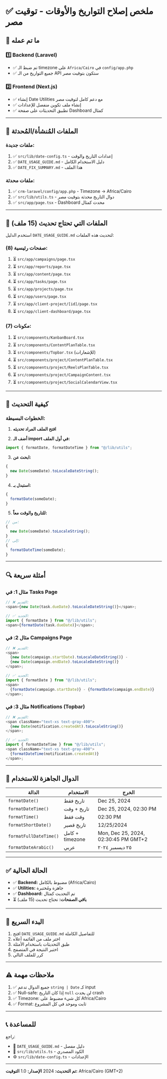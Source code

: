# ✅ ملخص إصلاح التواريخ والأوقات - توقيت مصر

## 🎯 ما تم عمله

### 1️⃣ **Backend (Laravel)**

- ✅ تم ضبط الـ timezone على `Africa/Cairo` في `config/app.php`
- ✅ جميع التواريخ من الـ API ستكون بتوقيت مصر

### 2️⃣ **Frontend (Next.js)**

- ✅ إنشاء Date Utilities مع دعم كامل لتوقيت مصر
- ✅ إنشاء ملف تكوين منفصل للإعدادات
- ✅ تطبيق التحديثات على صفحة Dashboard كمثال

---

## 📁 الملفات المُنشأة/المُحدثة

### ملفات جديدة:

1. ✅ `src/lib/date-config.ts` - إعدادات التاريخ والوقت
2. ✅ `DATE_USAGE_GUIDE.md` - دليل الاستخدام الكامل
3. ✅ `DATE_FIX_SUMMARY.md` - هذا الملف

### ملفات محدثة:

1. ✅ `crm-laravel/config/app.php` - Timezone → Africa/Cairo
2. ✅ `src/lib/utils.ts` - دوال التاريخ محدثة بتوقيت مصر
3. ✅ `src/app/page.tsx` - Dashboard محدث كمثال

---

## 📝 الملفات التي تحتاج تحديث (15 ملف)

استخدم الدليل `DATE_USAGE_GUIDE.md` لتحديث هذه الملفات:

### صفحات رئيسية (8):

1. ⏳ `src/app/campaigns/page.tsx`
2. ⏳ `src/app/reports/page.tsx`
3. ⏳ `src/app/content/page.tsx`
4. ⏳ `src/app/tasks/page.tsx`
5. ⏳ `src/app/projects/page.tsx`
6. ⏳ `src/app/users/page.tsx`
7. ⏳ `src/app/client-project/[id]/page.tsx`
8. ⏳ `src/app/client-dashboard/page.tsx`

### مكونات (7):

1. ⏳ `src/components/KanbanBoard.tsx`
2. ⏳ `src/components/ContentPlanTable.tsx`
3. ⏳ `src/components/Topbar.tsx` (للإشعارات)
4. ⏳ `src/components/project/ContentPlanTable.tsx`
5. ⏳ `src/components/project/ReelsPlanTable.tsx`
6. ⏳ `src/components/project/CampaignContent.tsx`
7. ⏳ `src/components/project/SocialCalendarView.tsx`

---

## 🔧 كيفية التحديث

### الخطوات البسيطة:

1. **افتح الملف المراد تحديثه**

2. **أضف الـ import في أول الملف:**

```typescript
import { formatDate, formatDateTime } from "@/lib/utils";
```

3. **ابحث عن:**

```typescript
{
  new Date(someDate).toLocaleDateString();
}
```

4. **استبدل بـ:**

```typescript
{
  formatDate(someDate);
}
```

5. **للتاريخ والوقت معاً:**

```typescript
// من:
{
  new Date(someDate).toLocaleString();
}
// إلى:
{
  formatDateTime(someDate);
}
```

---

## 🔍 أمثلة سريعة

### مثال 1: في Tasks Page

```typescript
// ❌ القديم:
<span>{new Date(task.dueDate).toLocaleDateString()}</span>;

// ✅ الجديد:
import { formatDate } from "@/lib/utils";
<span>{formatDate(task.dueDate)}</span>;
```

### مثال 2: في Campaigns Page

```typescript
// ❌ القديم:
<span>
  {new Date(campaign.startDate).toLocaleDateString()} -
  {new Date(campaign.endDate).toLocaleDateString()}
</span>;

// ✅ الجديد:
import { formatDate } from "@/lib/utils";
<span>
  {formatDate(campaign.startDate)} - {formatDate(campaign.endDate)}
</span>;
```

### مثال 3: في Notifications (Topbar)

```typescript
// ❌ القديم:
<span className="text-xs text-gray-400">
  {new Date(notification.createdAt).toLocaleString()}
</span>;

// ✅ الجديد:
import { formatDateTime } from "@/lib/utils";
<span className="text-xs text-gray-400">
  {formatDateTime(notification.createdAt)}
</span>;
```

---

## 🎯 الدوال الجاهزة للاستخدام

| الدالة                 | الاستخدام       | الخرج                                |
| ---------------------- | --------------- | ------------------------------------ |
| `formatDate()`         | تاريخ فقط       | Dec 25, 2024                         |
| `formatDateTime()`     | تاريخ + وقت     | Dec 25, 2024, 02:30 PM               |
| `formatTime()`         | وقت فقط         | 02:30 PM                             |
| `formatShortDate()`    | تاريخ قصير      | 12/25/2024                           |
| `formatFullDateTime()` | كامل + timezone | Mon, Dec 25, 2024, 02:30:45 PM GMT+2 |
| `formatDateArabic()`   | عربي            | ٢٥ ديسمبر ٢٠٢٤                       |

---

## ✅ الحالة الحالية

- ✅ **Backend:** مضبوط بالكامل (Africa/Cairo)
- ✅ **Utilities:** جاهزة ومُختبرة
- ✅ **Dashboard:** تم التحديث كمثال
- ⏳ **باقي الصفحات:** تحتاج تحديث (15 ملف)

---

## 🚀 البدء السريع

1. افتح `DATE_USAGE_GUIDE.md` للتفاصيل الكاملة
2. اختر ملف من القائمة أعلاه
3. طبق التحديثات باستخدام الأمثلة
4. اختبر النتيجة في المتصفح
5. كرر للملف التالي

---

## ⚠️ ملاحظات مهمة

1. ✅ جميع الدوال تدعم `string | Date` كـ input
2. ✅ Null-safe: إذا كان التاريخ `null` لن يحدث crash
3. ✅ Timezone: كل شيء مضبوط على Africa/Cairo
4. ✅ Format: ثابت وموحد في كل المشروع

---

## 📞 للمساعدة

راجع:

- 📖 `DATE_USAGE_GUIDE.md` - دليل مفصل
- 🔧 `src/lib/utils.ts` - الكود المصدري
- ⚙️ `src/lib/date-config.ts` - الإعدادات

---

**تم التحديث:** 2024
**الإصدار:** 1.0
**التوقيت:** Africa/Cairo (GMT+2)

